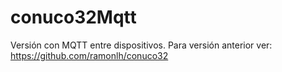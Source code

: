 # conuco32Mqtt
Versión con MQTT entre dispositivos.
Para versión anterior ver: https://github.com/ramonlh/conuco32
